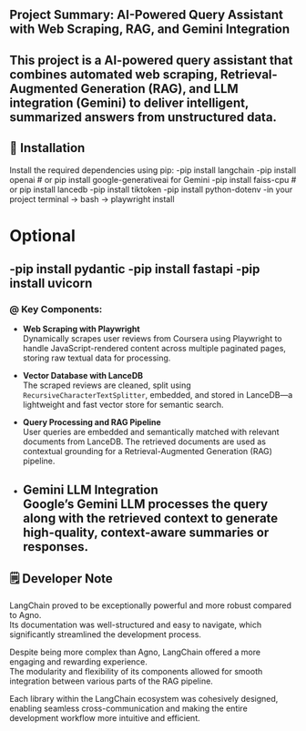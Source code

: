 ## Project Summary: AI-Powered Query Assistant with Web Scraping, RAG, and Gemini Integration

This project is a AI-powered query assistant that combines **automated web scraping**, **Retrieval-Augmented Generation (RAG)**, and **LLM integration (Gemini)** to deliver intelligent, summarized answers from unstructured data.
---
## 🔧 Installation

Install the required dependencies using pip:
-pip install langchain
-pip install openai  # or pip install google-generativeai for Gemini
-pip install faiss-cpu  # or pip install lancedb
-pip install tiktoken
-pip install python-dotenv
-in your project terminal -> bash -> playwright install 
# Optional
-pip install pydantic
-pip install fastapi
-pip install uvicorn
---
### @ Key Components:

- **Web Scraping with Playwright**  
  Dynamically scrapes user reviews from Coursera using Playwright to handle JavaScript-rendered content across multiple paginated pages, storing raw textual data for processing.

- **Vector Database with LanceDB**  
  The scraped reviews are cleaned, split using `RecursiveCharacterTextSplitter`, embedded, and stored in LanceDB—a lightweight and fast vector store for semantic search.

- **Query Processing and RAG Pipeline**  
  User queries are embedded and semantically matched with relevant documents from LanceDB. The retrieved documents are used as contextual grounding for a Retrieval-Augmented Generation (RAG) pipeline.

- **Gemini LLM Integration**  
  Google’s Gemini LLM processes the query along with the retrieved context to generate high-quality, context-aware summaries or responses.
  ---
 ## 🗒️ Developer Note

LangChain proved to be exceptionally powerful and more robust compared to Agno.  
Its documentation was well-structured and easy to navigate, which significantly streamlined the development process.

Despite being more complex than Agno, LangChain offered a more engaging and rewarding experience.  
The modularity and flexibility of its components allowed for smooth integration between various parts of the RAG pipeline.

Each library within the LangChain ecosystem was cohesively designed, enabling seamless cross-communication and making the entire development workflow more intuitive and efficient.

